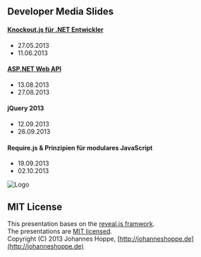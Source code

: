 ## Developer Media Slides
 
#### [Knockout.js für .NET Entwickler](http://johanneshoppe.github.com/DeveloperMediaSlides/index_knockoutjs.html)  
* 27.05.2013
* 11.06.2013

#### [ASP.NET Web API](http://johanneshoppe.github.com/DeveloperMediaSlides/index_webapi.html)  
* 13.08.2013
* 27.08.2013

#### jQuery 2013  
* 12.09.2013
* 26.09.2013

#### Require.js & Prinzipien für modulares JavaScript  
* 19.09.2013
* 02.10.2013

![Logo](https://raw.github.com/JohannesHoppe/DeveloperMediaSlides/master/images/logo_big.png)


## MIT License

This presentation bases on the [reveal.js framwork](http://lab.hakim.se/reveal-js/).  
The presentations are [MIT licensed](https://raw.github.com/JohannesHoppe/DeveloperMediaSlides/master/LICENSE).  
Copyright (C) 2013 Johannes Hoppe, [http://johanneshoppe.de](http://johanneshoppe.de)
